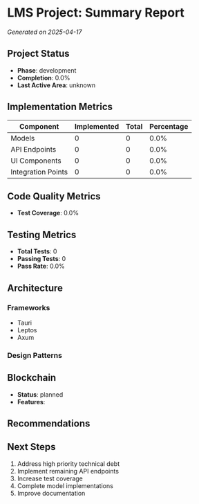 # LMS Project: Summary Report
_Generated on 2025-04-17_

## Project Status

- **Phase**: development
- **Completion**: 0.0%
- **Last Active Area**: unknown

## Implementation Metrics

| Component | Implemented | Total | Percentage |
|-----------|-------------|-------|------------|
| Models | 0 | 0 | 0.0% |
| API Endpoints | 0 | 0 | 0.0% |
| UI Components | 0 | 0 | 0.0% |
| Integration Points | 0 | 0 | 0.0% |

## Code Quality Metrics

- **Test Coverage**: 0.0%

## Testing Metrics

- **Total Tests**: 0
- **Passing Tests**: 0
- **Pass Rate**: 0.0%

## Architecture

### Frameworks

- Tauri
- Leptos
- Axum

### Design Patterns


## Blockchain

- **Status**: planned
- **Features**:

## Recommendations


## Next Steps

1. Address high priority technical debt
2. Implement remaining API endpoints
3. Increase test coverage
4. Complete model implementations
5. Improve documentation
